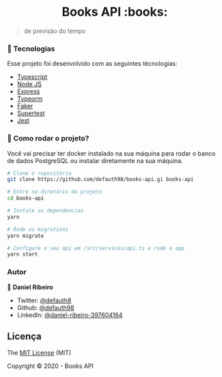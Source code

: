 <h1 align="center">Books API :books:</h1>

> de previsão do tempo

### :nut_and_bolt: Tecnologias

Esse projeto foi desenvolvido com as seguintes técnologias:

- [Typescript](https://www.typescriptlang.org/)
- [Node JS](https://nodejs.org/en/)
- [Express](https://expressjs.com/pt-br/)
- [Typeorm](https://typeorm.io/#/)
- [Faker](https://www.npmjs.com/package/faker)
- [Supertest](https://www.npmjs.com/package/supertest)
- [Jest](https://jestjs.io/)

### :tractor: Como rodar o projeto?

Você vai precisar ter docker instalado na sua máquina para rodar o banco de dados PostgreSQL ou instalar diretamente na sua máquina.

```bash
# Clone o repositório
git clone https://github.com/defauth98/books-api.gi books-api

# Entre no diretório do projeto
cd books-api

# Instale as dependencias
yarn

# Rode as migrations
yarn migrate

# Configure o seu api em /src/services/api.ts e rode o app
yarn start
```

### Autor

👤 **Daniel Ribeiro**

- Twitter: [@defauth8](https://twitter.com/defauth8)
- Github: [@defauth98](https://github.com/defauth98)
- LinkedIn: [@daniel-ribeiro-397604164](https://linkedin.com/in/daniel-ribeiro-397604164)

## Licença

The [MIT License]() (MIT)

Copyright :copyright: 2020 - Books API

